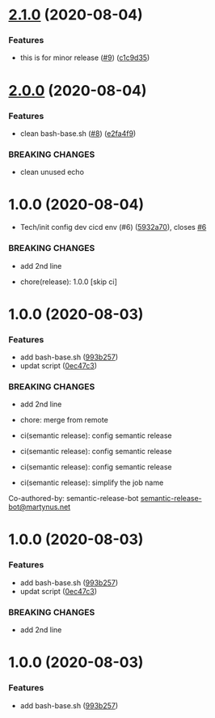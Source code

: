 # [2.1.0](https://github.com/zhang-hongjie/bash-base/compare/v2.0.0...v2.1.0) (2020-08-04)


### Features

* this is for minor release ([#9](https://github.com/zhang-hongjie/bash-base/issues/9)) ([c1c9d35](https://github.com/zhang-hongjie/bash-base/commit/c1c9d35344ac1bd55272532056699eaf44869b23))

# [2.0.0](https://github.com/zhang-hongjie/bash-base/compare/v1.0.0...v2.0.0) (2020-08-04)


### Features

* clean bash-base.sh ([#8](https://github.com/zhang-hongjie/bash-base/issues/8)) ([e2fa4f9](https://github.com/zhang-hongjie/bash-base/commit/e2fa4f950d8b49cbf879d5aa6c1198c8fdad7aab))


### BREAKING CHANGES

* clean unused echo

# 1.0.0 (2020-08-04)


* Tech/init config dev cicd env (#6) ([5932a70](https://github.com/zhang-hongjie/bash-base/commit/5932a70809975ed43f1cfcc3e6a9ebdadb38f119)), closes [#6](https://github.com/zhang-hongjie/bash-base/issues/6)


### BREAKING CHANGES

* add 2nd line

* chore(release): 1.0.0 [skip ci]

# 1.0.0 (2020-08-03)

### Features

* add bash-base.sh ([993b257](https://github.com/zhang-hongjie/bash-base/commit/993b25711404613b1b9540889d94dd8588b616d1))
* updat script ([0ec47c3](https://github.com/zhang-hongjie/bash-base/commit/0ec47c33904b40192189bbf3c1bb69fc1db30026))

### BREAKING CHANGES

* add 2nd line

* chore: merge from remote

* ci(semantic release): config semantic release

* ci(semantic release): config semantic release

* ci(semantic release): config semantic release

* ci(semantic release): simplify the job name

Co-authored-by: semantic-release-bot <semantic-release-bot@martynus.net>

# 1.0.0 (2020-08-03)


### Features

* add bash-base.sh ([993b257](https://github.com/zhang-hongjie/bash-base/commit/993b25711404613b1b9540889d94dd8588b616d1))
* updat script ([0ec47c3](https://github.com/zhang-hongjie/bash-base/commit/0ec47c33904b40192189bbf3c1bb69fc1db30026))


### BREAKING CHANGES

* add 2nd line

# 1.0.0 (2020-08-03)


### Features

* add bash-base.sh ([993b257](https://github.com/zhang-hongjie/bash-base/commit/993b25711404613b1b9540889d94dd8588b616d1))
